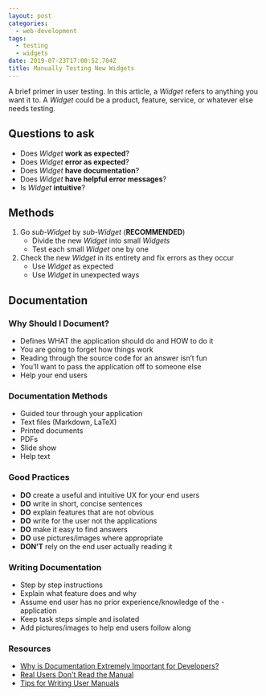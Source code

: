 ```yaml
---
layout: post
categories:
  - web-development
tags:
  - testing
  - widgets
date: 2019-07-23T17:00:52.704Z
title: Manually Testing New Widgets
---
```

A brief primer in user testing. In this article, a _Widget_ refers to anything you want it to. A _Widget_ could be a product, feature, service, or whatever else needs testing.

## Questions to ask

* Does _Widget_ **work as expected**?
* Does _Widget_ **error as expected**?
* Does _Widget_ **have documentation**?
* Does _Widget_ **have helpful error messages**?
* Is _Widget_ **intuitive**?

## Methods

1. Go _sub-Widget_ by _sub-Widget_ (**RECOMMENDED**)
   * Divide the new _Widget_ into small _Widgets_
   * Test each small _Widget_ one by one
2. Check the new _Widget_ in its entirety and fix errors as they occur
   * Use _Widget_ as expected
   * Use _Widget_ in unexpected ways

## Documentation

### Why Should I Document?

* Defines WHAT the application should do and HOW to do it
* You are going to forget how things work
* Reading through the source code for an answer isn’t fun
* You’ll want to pass the application off to someone else
* Help your end users

### Documentation Methods

* Guided tour through your application
* Text files (Markdown, LaTeX)
* Printed documents
* PDFs
* Slide show
* Help text

### Good Practices

* **DO** create a useful and intuitive UX for your end users
* **DO** write in short, concise sentences
* **DO** explain features that are not obvious
* **DO** write for the user not the applications
* **DO** make it easy to find answers
* **DO** use pictures/images where appropriate
* **DON’T** rely on the end user actually reading it

### Writing Documentation

* Step by step instructions
* Explain what feature does and why
* Assume end user has no prior experience/knowledge of the - application
* Keep task steps simple and isolated
* Add pictures/images to help end users follow along

### Resources

* [Why is Documentation Extremely Important for Developers?](https://www.seguetech.com/why-is-documentation-extremely-important-for-developers/)
* [Real Users Don't Read the Manual](https://www.getopensocial.com/blog/community-management/real-users-dont-read-manuals)
* [Tips for Writing User Manuals](https://www.userfocus.co.uk/articles/usermanuals.html)
